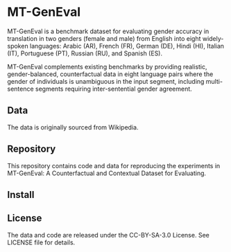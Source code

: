 # MT-GenEval
MT-GenEval is a benchmark dataset for evaluating gender accuracy in translation in two genders (female and male) from English into eight widely-spoken languages: Arabic (AR), French (FR), German (DE), Hindi (HI), Italian (IT), Portuguese (PT), Russian (RU), and Spanish (ES).

MT-GenEval complements existing benchmarks by providing realistic, gender-balanced, counterfactual data in eight language pairs where the gender of individuals is unambiguous in the input segment, including multi-sentence segments requiring inter-sentential gender agreement.


## Data
The data is originally sourced from Wikipedia. 


## Repository
This repository contains code and data for reproducing the experiments in MT-GenEval: A Counterfactual and Contextual Dataset for Evaluating.

## Install


## License
The data and code are released under the CC-BY-SA-3.0 License. See LICENSE file for details.

